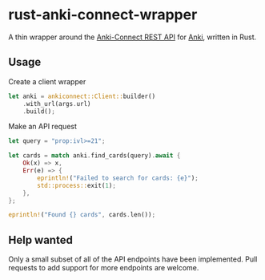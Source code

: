 # rust-anki-connect-wrapper

A thin wrapper around the [Anki-Connect REST API](https://git.sr.ht/~foosoft/anki-connect) for [Anki](https://apps.ankiweb.net/), written in Rust.

## Usage

Create a client wrapper

```rust
let anki = ankiconnect::Client::builder()
    .with_url(args.url)
    .build();
```

Make an API request

```rust
let query = "prop:ivl>=21";

let cards = match anki.find_cards(query).await {
    Ok(x) => x,
    Err(e) => {
        eprintln!("Failed to search for cards: {e}");
        std::process::exit(1);
    },
};

eprintln!("Found {} cards", cards.len());
```

## Help wanted

Only a small subset of all of the API endpoints have been implemented. Pull requests to add support for more endpoints are welcome.

